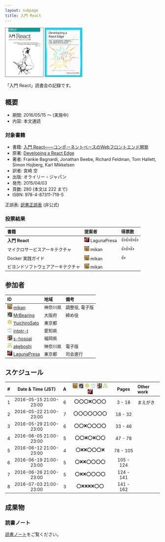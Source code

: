 ```yaml
---
layout: subpage
title: 入門 React
---
```


[![入門 React](/images/cover-react.png)](http://www.amazon.co.jp/dp/4873117194/)
[![Developing a React Edge](/images/cover-react-edge.png)](http://www.amazon.com/dp/B01E2NUUQY/)

「入門 React」読書会の記録です。

## 概要

* 期間: 2016/05/15 ～ (実施中)
* 内容: 本文通読

### 対象書籍

* 書籍: [入門 React――コンポーネントベースのWebフロントエンド開発](https://www.oreilly.co.jp/books/9784873117195/)
* 原著: [Developing a React Edge](http://shop.oreilly.com/product/9781939902122.do)
* 著者: Frankie Bagnardi, Jonathan Beebe, Richard Feldman, Tom Hallett, Simon Hojberg, Karl Mikkelsen
* 訳者: 宮崎 空
* 出版: オライリー・ジャパン
* 発売: 2015/04/03
* 頁数: 280 (本文は 222 まで)
* ISBN: 978-4-87311-719-5

正誤表: [訳書正誤表](http://public-errata.appspot.com/errata/book/9784873117195/) (非公式)

### 投票結果

| 書籍                                 | 提案者                                            | 得票数         |
|:-------------------------------------|:--------------------------------------------------|:---------------|
| **入門 React**                       | ![](/images/users/LagunaPresa_16.png) LagunaPresa |:+1::+1::+1::+1:|
| マイクロサービスアーキテクチャ       | ![](/images/users/mikan_16.png) mikan             |:+1::+1::+1:    |
| Docker 実践ガイド                    | ![](/images/users/mikan_16.png) mikan             |:+1:            |
| ビヨンドソフトウェアアーキテクチャ   | ![](/images/users/mikan_16.png) mikan             |                |

## 参加者

| ID                                                                                     | 地域     | 備考             |
|:---------------------------------------------------------------------------------------|:---------|:-----------------|
| ![](/images/users/mikan_16.png) [mikan](https://github.com/mikan)                      | 神奈川県 | 調整役, 電子版   |
| ![](/images/users/MrBearing_16.png) [MrBearing](https://github.com/MrBearing)          | 大阪府   | 締め役           |
| ![](/images/users/YuichiroSato_16.png) [YuichiroSato](https://github.com/YuichiroSato) | 東京都   |                  |
| ![](/images/users/intptr-t_16.png) [intptr-t](https://github.com/intptr-t)             | 愛知県   |                  |
| ![](/images/users/s-hosoai_16.png) [s-hosoai](https://github.com/s-hosoai)             | 福岡県   |                  |
| ![](/images/users/akeboshi_16.png) [akeboshi](https://github.com/akeboshi)             | 神奈川県 |  電子版          |
| ![](/images/users/LagunaPresa_16.png) [LagunaPresa](https://github.com/LagunaPresa)    | 東京都   | 司会進行         |

## スケジュール

| # | Date & Time (JST) | A | ![](/images/users/mikan_16.png) ![](/images/users/MrBearing_16.png) ![](/images/users/YuichiroSato_16.png) ![](/images/users/intptr-t_16.png) ![](/images/users/s-hosoai_16.png) ![](/images/users/akeboshi_16.png) ![](/images/users/LagunaPresa_16.png) | Pages | Other work |
|---:|:----------------------:|:-:|:---------------------:|:---------:|:--------------------|
|  1 | 2016-05-15 21:00-23:00 | 6 | :o::o::o::x::o::o::o: |   3 -  18 | まえがき            |
|  2 | 2016-05-22 21:00-23:00 | 7 | :o::o::o::o::o::o::o: |  18 -  32 |                     |
|  3 | 2016-05-29 21:00-23:00 | 6 | :o::o::x::o::o::o::o: |  33 -  46 |                     |
|  4 | 2016-06-05 21:00-23:00 | 5 | :o::o::x::o::x::o::o: |  47 -  78 |                     |
|  5 | 2016-06-12 21:00-23:00 | 4 | :o::x::x::o::o::o::x: |  78 - 105 |                     |
|  6 | 2016-06-19 21:00-23:00 | 5 | :o::x::x::o::o::o::o: | 105 - 124 |                     |
|  7 | 2016-06-26 21:00-23:00 | 5 | :o::x::x::o::o::o::o: | 124 - 141 |                     |
|  8 | 2016-07-03 21:00-23:00 | 3 | :o::x::x::x::x::o::o: | 141 - 162 |                     |


## 成果物

### 読書ノート

[読書ノート](/note/5-react)をご覧ください。
